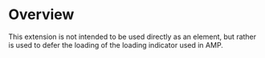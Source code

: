 # Overview

This extension is not intended to be used directly as an element, but rather is used to defer the loading of the loading indicator used in AMP.